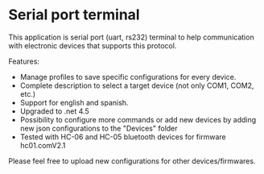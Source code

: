 # Serial port terminal

This application is serial port (uart, rs232) terminal to help communication with electronic devices that supports this protocol.

Features:

 * Manage profiles to save specific configurations for every device.
 * Complete description to select a target device (not only COM1, COM2, etc.)
 * Support for english and spanish.
 * Upgraded to .net 4.5
 * Possibility to configure more commands or add new devices by adding new json configurations to the "Devices" folder
 * Tested with HC-06 and HC-05 bluetooth devices for firmware hc01.comV2.1

Please feel free to upload new configurations for other devices/firmwares.